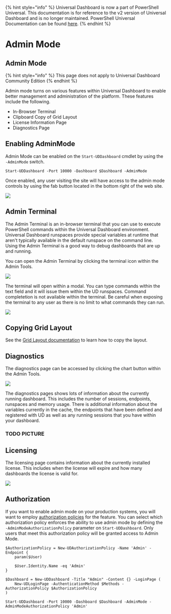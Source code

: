 ﻿{% hint style="info" %}
Universal Dashboard is now a part of PowerShell Universal. This documentation is for reference to the v2 version of Universal Dashboard and is no longer maintained. PowerShell Universal Documentation can be found [here](https://docs.ironmansoftware.com).
{% endhint %}


# Admin Mode

## Admin Mode

{% hint style="info" %}
This page does not apply to Universal Dashboard Community Edition
{% endhint %}

Admin mode turns on various features within Universal Dashboard to enable better management and administration of the platform. These features include the following.

* In-Browser Terminal
* Clipboard Copy of Grid Layout 
* License Information Page
* Diagnostics Page 

## Enabling AdminMode

Admin Mode can be enabled on the `Start-UDDashboard` cmdlet by using the `-AdminMode` switch.

```text
Start-UDDashboard -Port 10000 -Dashboard $Dashboard -AdminMode
```

Once enabled, any user visiting the site will have access to the admin mode controls by using the fab button located in the bottom right of the web site.

![](.gitbook/assets/adminmode.PNG)

## Admin Terminal

The Admin Terminal is an in-browser terminal that you can use to execute PowerShell commands within the Universal Dashboard environment. Universal Dashboard runspaces provide special variables at runtime that aren't typically available in the default runspace on the command line. Using the Admin Terminal is a good way to debug dashboards that are up and running.

You can open the Admin Terminal by clicking the terminal icon within the Admin Tools.

![](.gitbook/assets/open-admin-terminal.PNG)

The terminal will open within a modal. You can type commands within the text field and it will issue them within the UD runspaces. Command completetion is not available within the terminal. Be careful when exposing the terminal to any user as there is no limit to what commands they can run.

![](.gitbook/assets/admin-terminal.PNG)

## Copying Grid Layout

See the [Grid Layout documentation](components/grid-layout.md) to learn how to copy the layout.

## Diagnostics

The diagnostics page can be accessed by clicking the chart button within the Admin Tools.

![](.gitbook/assets/open-diagnostics.PNG)

The diagnostics pages shows lots of information about the currently running dashboard. This includes the number of sessions, endpoints, runspaces and memory usage. There is additional information about the variables currently in the cache, the endpoints that have been defined and registered with UD as well as any running sessions that you have within your dashboard.

### TODO PICTURE

## Licensing

The licensing page contains information about the currently installed license. This includes when the license will expire and how many dashboards the license is valid for.

![](.gitbook/assets/licensing-page.png)

## Authorization

If you want to enable admin mode on your production systems, you will want to employ [authorization policies](security/authorization/claims-based.md) for the feature. You can select which authorization policy enforces the ability to use admin mode by defining the `-AdminModeAuthorizationPolicy` parameter on `Start-UDDashboard`. Only users that meet this authorization policy will be granted access to Admin Mode.

```text
$AuthorizationPolicy = New-UDAuthorizationPolicy -Name 'Admin' -Endpoint {
    param($User)

    $User.Identity.Name -eq 'Admin'
}

$Dashboard = New-UDDashboard -Title "Admin" -Content {} -LoginPage (
    New-UDLoginPage -AuthenticationMethod $Methods -AuthorizationPolicy $AuthorizationPolicy
)

Start-UDDashboard -Port 10000 -Dashboard $Dashboard -AdminMode -AdminModeAuthorizationPolicy 'Admin'
```




